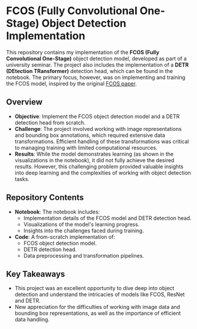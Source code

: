 # FCOS (Fully Convolutional One-Stage) Object Detection Implementation

This repository contains my implementation of the **FCOS (Fully Convolutional One-Stage)** object detection model, developed as part of a university seminar. The project also includes the implementation of a **DETR (DEtection TRansformer)** detection head, which can be found in the notebook. The primary focus, however, was on implementing and training the FCOS model, inspired by the original [FCOS paper](https://arxiv.org/abs/1904.01355).

## Overview

- **Objective**: Implement the FCOS object detection model and a DETR detection head from scratch.
- **Challenge**: The project involved working with image representations and bounding box annotations, which required extensive data transformations. Efficient handling of these transformations was critical to managing training with limited computational resources.
- **Results**: While the model demonstrates learning (as shown in the visualizations in the notebook), it did not fully achieve the desired results. However, this challenging problem provided valuable insights into deep learning and the complexities of working with object detection tasks.

## Repository Contents

- **Notebook**: The notebook includes:
  - Implementation details of the FCOS model and DETR detection head.
  - Visualizations of the model's learning progress.
  - Insights into the challenges faced during training.
- **Code**: A from-scratch implementation of:
  - FCOS object detection model.
  - DETR detection head.
  - Data preprocessing and transformation pipelines.

## Key Takeaways

- This project was an excellent opportunity to dive deep into object detection and understand the intricacies of models like FCOS, ResNet and DETR.
- New appreciation for the difficulties of working with image data and bounding box representations, as well as the importance of efficient data handling.
